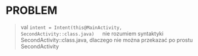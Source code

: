
# PROBLEM
> val `intent = Intent(this@MainActivity, SecondActivity::class.java)   `nie rozumiem syntaktyki SecondActivity::class.java, dlaczego nie można przekazać po prostu SecondActivity








